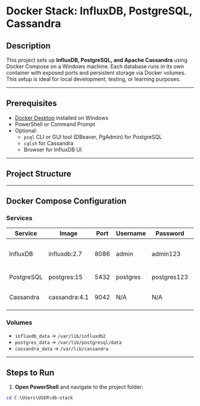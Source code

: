# Docker Stack: InfluxDB, PostgreSQL, Cassandra

## Description
This project sets up **InfluxDB, PostgreSQL, and Apache Cassandra** using Docker Compose on a Windows machine. Each database runs in its own container with exposed ports and persistent storage via Docker volumes. This setup is ideal for local development, testing, or learning purposes.

---

## Prerequisites
- [Docker Desktop](https://www.docker.com/products/docker-desktop) installed on Windows
- PowerShell or Command Prompt
- Optional:
  - `psql` CLI or GUI tool (DBeaver, PgAdmin) for PostgreSQL
  - `cqlsh` for Cassandra
  - Browser for InfluxDB UI

---

## Project Structure



 
---

## Docker Compose Configuration

### Services

| Service      | Image        | Port   | Username | Password       | Notes                     |
|-------------|-------------|-------|---------|----------------|---------------------------|
| InfluxDB    | influxdb:2.7 | 8086  | admin   | admin123       | Bucket: `mybucket`, Org: `myorg` |
| PostgreSQL  | postgres:15 | 5432  | postgres | postgres123   | Database: `mydb`         |
| Cassandra   | cassandra:4.1 | 9042 | N/A     | N/A            | Default CQL shell access  |

### Volumes
- `influxdb_data` → `/var/lib/influxdb2`
- `postgres_data` → `/var/lib/postgresql/data`
- `cassandra_data` → `/var/lib/cassandra`

---

## Steps to Run

1. **Open PowerShell** and navigate to the project folder:

```powershell
cd C:\Users\USER\db-stack

